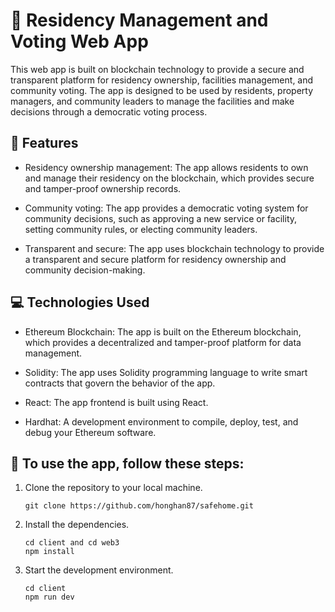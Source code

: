 # :office: Residency Management and Voting Web App

This web app is built on blockchain technology to provide a secure and transparent platform for residency ownership, facilities management, and community voting. The app is designed to be used by residents, property managers, and community leaders to manage the facilities and make decisions through a democratic voting process.

## :star2: Features

- Residency ownership management: The app allows residents to own and manage their residency on the blockchain, which provides secure and tamper-proof ownership records.

- Community voting: The app provides a democratic voting system for community decisions, such as approving a new service or facility, setting community rules, or electing community leaders.

- Transparent and secure: The app uses blockchain technology to provide a transparent and secure platform for residency ownership and community decision-making.

## :computer: Technologies Used

- Ethereum Blockchain: The app is built on the Ethereum blockchain, which provides a decentralized and tamper-proof platform for data management.

- Solidity: The app uses Solidity programming language to write smart contracts that govern the behavior of the app.

- React: The app frontend is built using React.

- Hardhat: A development environment to compile, deploy, test, and debug your Ethereum software.

## :hammer: To use the app, follow these steps:

1. Clone the repository to your local machine.
    ```
    git clone https://github.com/honghan87/safehome.git
    ```
    
2. Install the dependencies.
    ```
    cd client and cd web3
    npm install
    ```
    
3. Start the development environment.
    ```
    cd client
    npm run dev
    ```
